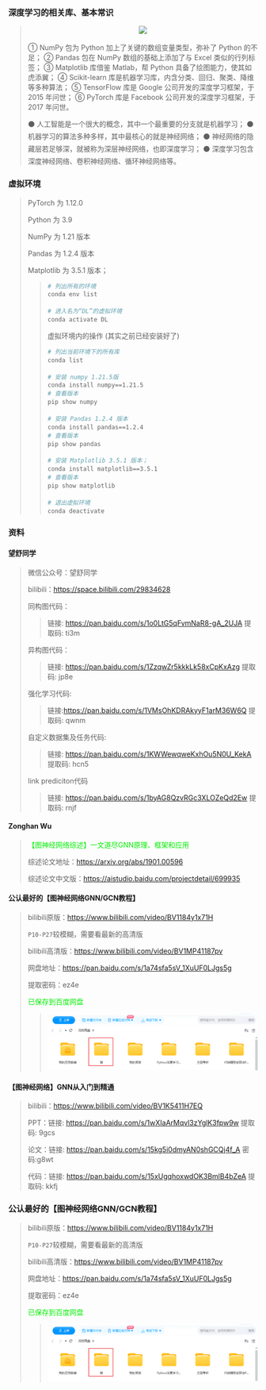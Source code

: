 ### 深度学习的相关库、基本常识

> 
> <div align=center>
> <img src="./images/DL.png"  style="zoom:100%"/>
> </div> 
> 
> ① NumPy 包为 Python 加上了关键的数组变量类型，弥补了 Python 的不足；
> ② Pandas 包在 NumPy 数组的基础上添加了与 Excel 类似的行列标签；
> ③ Matplotlib 库借鉴 Matlab，帮 Python 具备了绘图能力，使其如虎添翼；
> ④ Scikit-learn 库是机器学习库，内含分类、回归、聚类、降维等多种算法；
> ⑤ TensorFlow 库是 Google 公司开发的深度学习框架，于 2015 年问世；
> ⑥ PyTorch 库是 Facebook 公司开发的深度学习框架，于 2017 年问世。
> 
> 
> ⚫ 人工智能是一个很大的概念，其中一个最重要的分支就是机器学习；
> ⚫ 机器学习的算法多种多样，其中最核心的就是神经网络；
> ⚫ 神经网络的隐藏层若足够深，就被称为深层神经网络，也即深度学习；
> ⚫ 深度学习包含深度神经网络、卷积神经网络、循环神经网络等。
> 
> 

### 虚拟环境

> 
> PyTorch 为 1.12.0 
>
> Python 为 3.9
>
> NumPy 为 1.21 版本
> 
> Pandas 为 1.2.4 版本
> 
> Matplotlib 为 3.5.1 版本；
>
> 
> > ```sh
> > # 列出所有的环境
> > conda env list
> > 
> > # 进入名为“DL”的虚拟环境
> > conda activate DL
> > ```
> > 
> > 
> > 虚拟环境内的操作 (其实之前已经安装好了)
> > 
> > ```sh
> > # 列出当前环境下的所有库
> > conda list
> > 
> > # 安装 numpy 1.21.5版 
> > conda install numpy==1.21.5
> > # 查看版本
> > pip show numpy 
> > 
> > # 安装 Pandas 1.2.4 版本
> > conda install pandas==1.2.4
> > # 查看版本
> > pip show pandas
> > 
> > # 安装 Matplotlib 3.5.1 版本；
> > conda install matplotlib==3.5.1
> > # 查看版本
> > pip show matplotlib 
> > 
> > # 退出虚拟环境
> > conda deactivate
> > ```
> > 
> 
> 
> 






### 资料

#### 望舒同学

> 微信公众号：望舒同学
>
> bilibili：https://space.bilibili.com/29834628
>
> 同构图代码： 
> 
> > 链接: https://pan.baidu.com/s/1o0LtG5qFvmNaR8-gA_2UJA 
> > 提取码: ti3m
>
> 异构图代码： 
> 
> > 链接: https://pan.baidu.com/s/1ZzqwZr5kkkLk58xCpKxAzg 
> > 提取码: jp8e 
>
> 强化学习代码: 
> 
> > 链接:https://pan.baidu.com/s/1VMsOhKDRAkyyF1arM36W6Q 
> > 提取码: qwnm  
>
> 自定义数据集及任务代码: 
> 
> > 链接: https://pan.baidu.com/s/1KWWewqweKxhOu5N0U_KekA 
> > 提取码: hcn5
>
> link prediciton代码
> 
> > 链接: https://pan.baidu.com/s/1byAG8QzvRGc3XLOZeQd2Ew 
> > 提取码: rnjf 
> 
> 
> 
> 



#### Zonghan Wu
 
> <font color="gree"> 【图神经网络综述】一文道尽GNN原理、框架和应用 </font>
> 
> 综述论文地址：https://arxiv.org/abs/1901.00596
>
> 综述论文中文版：https://aistudio.baidu.com/projectdetail/699935
>
> 
> 
> 



#### 公认最好的【图神经网络GNN/GCN教程】



> 
> bilibili原版：https://www.bilibili.com/video/BV1184y1x71H
>
> `P10-P27`较模糊，需要看最新的高清版
> 
> bilibili高清版：https://www.bilibili.com/video/BV1MP41187pv
> 
> 网盘地址：https://pan.baidu.com/s/1a74sfa5sV_1XuUF0LJgs5g
> 
> 提取密码：ez4e
> 
> <font color="gree"> 已保存到百度网盘 </font>
> 
> > <div align=center>
> > <img src="./images/BaiduDisk.png"  style="zoom:100%"/>
> > </div> 
> 
> 



#### 【图神经网络】GNN从入门到精通





> 
> bilibili：https://www.bilibili.com/video/BV1K5411H7EQ
>
> PPT：链接: https://pan.baidu.com/s/1wXIaArMqvl3zYglK3fpw9w 提取码: 9gcs
> 
> 论文：链接: https://pan.baidu.com/s/15kg5i0dmyAN0shGCQj4f_A  密码:g8wt
> 
> 代码：链接: https://pan.baidu.com/s/15xUgqhoxwdOK3BmlB4bZeA 提取码: kkfj
>
> 





### 公认最好的【图神经网络GNN/GCN教程】



> 
> bilibili原版：https://www.bilibili.com/video/BV1184y1x71H
>
> `P10-P27`较模糊，需要看最新的高清版
> 
> bilibili高清版：https://www.bilibili.com/video/BV1MP41187pv
> 
> 
> 网盘地址：https://pan.baidu.com/s/1a74sfa5sV_1XuUF0LJgs5g
> 
> 提取密码：ez4e
> 
> 
> <font color="gree"> 已保存到百度网盘 </font>
> 
> > <div align=center>
> > <img src="./images/BaiduDisk.png"  style="zoom:100%"/>
> > </div> 
> 
> 
>
> 




#### 


> 
> 
> 

















